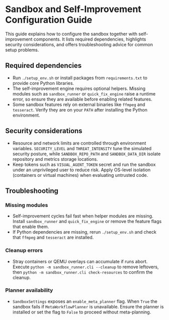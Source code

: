 # Sandbox and Self-Improvement Configuration Guide

This guide explains how to configure the sandbox together with self-improvement components.
It lists required dependencies, highlights security considerations, and offers troubleshooting
advice for common setup problems.

## Required dependencies
- Run `./setup_env.sh` or install packages from `requirements.txt` to provide core Python libraries.
- The self-improvement engine requires optional helpers. Missing modules such as
  `sandbox_runner` or `quick_fix_engine` raise a runtime error, so ensure they are
  available before enabling related features.
- Some sandbox features rely on external binaries like `ffmpeg` and `tesseract`.
  Verify they are on your `PATH` after installing the Python environment.

## Security considerations
- Resource and network limits are controlled through environment variables.
  `SECURITY_LEVEL` and `THREAT_INTENSITY` tune the simulated security posture,
  while `SANDBOX_REPO_PATH` and `SANDBOX_DATA_DIR` isolate repository and
  metrics storage locations.
- Keep tokens such as `VISUAL_AGENT_TOKEN` secret and run the sandbox under an
  unprivileged user to reduce risk. Apply OS-level isolation (containers or
  virtual machines) when evaluating untrusted code.

## Troubleshooting
### Missing modules
- Self-improvement cycles fail fast when helper modules are missing. Install
  `sandbox_runner` and `quick_fix_engine` or remove the feature flags that
  enable them.
- If Python dependencies are missing, rerun `./setup_env.sh` and check that
  `ffmpeg` and `tesseract` are installed.

### Cleanup errors
- Stray containers or QEMU overlays can accumulate if runs abort. Execute
  `python -m sandbox_runner.cli --cleanup` to remove leftovers, then
  `python -m sandbox_runner.cli check-resources` to confirm the cleanup.

### Planner availability
- `SandboxSettings` exposes an `enable_meta_planner` flag. When `True` the
  sandbox fails if `MetaWorkflowPlanner` is unavailable. Ensure the planner is
  installed or set the flag to `False` to proceed without meta-planning.

